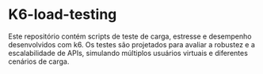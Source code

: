 # K6-load-testing
Este repositório contém scripts de teste de carga, estresse e desempenho desenvolvidos com k6. Os testes são projetados para avaliar a robustez e a escalabilidade de APIs, simulando múltiplos usuários virtuais e diferentes cenários de carga.
